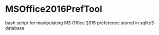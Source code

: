 # MSOffice2016PrefTool
bash script for manipulating MS Office 2016 preference stored in sqlite3 database

